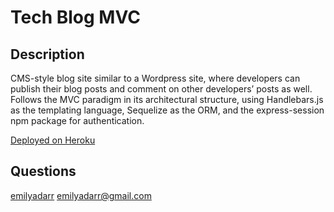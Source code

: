 # Tech Blog MVC

## Description
CMS-style blog site similar to a Wordpress site, where developers can publish their blog posts and comment on other developers’ posts as well. Follows the MVC paradigm in its architectural structure, using Handlebars.js as the templating language, Sequelize as the ORM, and the express-session npm package for authentication.

[Deployed on Heroku](https://murmuring-cove-46557.herokuapp.com/)

## Questions
[emilyadarr](https://github.com/emilyadarr)
<emilyadarr@gmail.com>